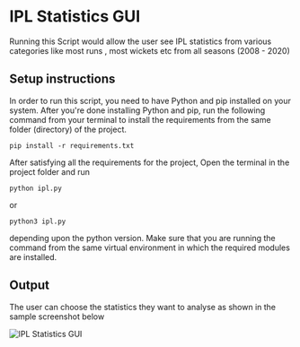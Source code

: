 # IPL Statistics GUI
Running this Script would allow the user see IPL statistics from various categories like most runs , most wickets etc from all seasons (2008 - 2020)

## Setup instructions
In order to run this script, you need to have Python and pip installed on your system. After you're done installing Python and pip, run the following command from your terminal to install the requirements from the same folder (directory) of the project.
```
pip install -r requirements.txt
```
After satisfying all the requirements for the project, Open the terminal in the project folder and run
```
python ipl.py
```
or
```
python3 ipl.py
```
depending upon the python version. Make sure that you are running the command from the same virtual environment in which the required modules are installed.

## Output

The user can choose the statistics they want to analyse as shown in the sample screenshot below

![IPL Statistics GUI](https://i.postimg.cc/nLdgKhWQ/ipl-stats.png)
